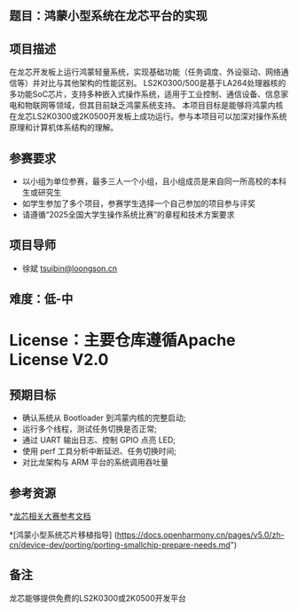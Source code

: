 ## 题目：鸿蒙小型系统在龙芯平台的实现
## 项目描述
在龙芯开发板上运行鸿蒙轻量系统，实现基础功能（任务调度、外设驱动、网络通信等）并对比与其他架构的性能区别。
LS2K0300/500是基于LA264处理器核的多功能SoC芯片，支持多种嵌入式操作系统，适用于工业控制、通信设备、信息家电和物联网等领域，但其目前缺乏鸿蒙系统支持。
本项目目标是能够将鸿蒙内核在龙芯LS2K0300或2K0500开发板上成功运行。参与本项目可以加深对操作系统原理和计算机体系结构的理解。

## 参赛要求
* 以小组为单位参赛，最多三人一个小组，且小组成员是来自同一所高校的本科生或研究生
* 如学生参加了多个项目，参赛学生选择一个自己参加的项目参与评奖
* 请遵循“2025全国大学生操作系统比赛”的章程和技术方案要求

## 项目导师
* 徐斌 tsuibin@loongson.cn

## 难度：低-中

# License：主要仓库遵循Apache License V2.0

## 预期目标
* 确认系统从 Bootloader 到鸿蒙内核的完整启动; 
* 运行多个线程，测试任务切换是否正常;  
* 通过 UART 输出日志、控制 GPIO 点亮 LED; 
* 使用 perf 工具分析中断延迟、任务切换时间; 
* 对比龙架构与 ARM 平台的系统调用吞吐量

## 参考资源
*[龙芯相关大赛参考文档](https://github.com/LoongsonLab/oscomp-documents)

*[鸿蒙小型系统芯片移植指导]
(https://docs.openharmony.cn/pages/v5.0/zh-cn/device-dev/porting/porting-smallchip-prepare-needs.md")

## 备注
龙芯能够提供免费的LS2K0300或2K0500开发平台
